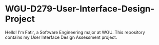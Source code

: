 # WGU-D279-User-Interface-Design-Project
Hello! I'm Fatir, a Software Engineering major at WGU. This repository contains my User Interface Design Assessment project.
